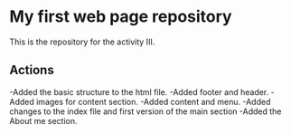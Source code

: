 # My first web page repository

This is the repository for the activity III.

## Actions

-Added the basic structure to the html file.
-Added footer and header.
-Added images for content section.
-Added content and menu.
-Added changes to the index file and first version of the main section
-Added the About me section.